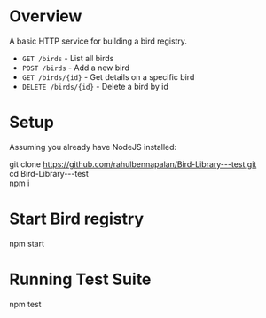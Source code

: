 Overview
========
A basic HTTP service for building a bird registry.

 - `GET /birds` - List all birds
 - `POST /birds` - Add a new bird
 - `GET /birds/{id}` - Get details on a specific bird
 - `DELETE /birds/{id}` - Delete a bird by id

Setup
========
Assuming you already have NodeJS installed:

git clone https://github.com/rahulbennapalan/Bird-Library---test.git    
cd Bird-Library---test   
npm i

Start Bird registry
========
npm start

Running Test Suite
========
npm test
